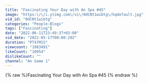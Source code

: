 ```yaml
---
title: "Fascinating Your Day with An Spa #45"
image: "https:\/\/i.ytimg.com\/vi\/0dCNt1wibtg\/hqdefault.jpg"
vid_id: "0dCNt1wibtg"
categories: "People-Blogs"
tags: ["Fascinating"]
date: "2022-06-11T23:49:37+03:00"
vid_date: "2022-05-17T08:00:29Z"
duration: "PT47M1S"
viewcount: "1983491"
likeCount: "10954"
dislikeCount: ""
channel: "An Game 1"
---
```

{% raw %}Fascinating Your Day with An Spa #45 {% endraw %}
